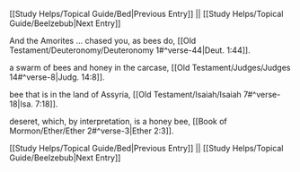 [[Study Helps/Topical Guide/Bed|Previous Entry]]  ||  [[Study Helps/Topical Guide/Beelzebub|Next Entry]]

 And the Amorites ... chased you, as bees do, [[Old Testament/Deuteronomy/Deuteronomy 1#^verse-44|Deut. 1:44]].

 a swarm of bees and honey in the carcase, [[Old Testament/Judges/Judges 14#^verse-8|Judg. 14:8]].

 bee that is in the land of Assyria, [[Old Testament/Isaiah/Isaiah 7#^verse-18|Isa. 7:18]].

 deseret, which, by interpretation, is a honey bee, [[Book of Mormon/Ether/Ether 2#^verse-3|Ether 2:3]].

[[Study Helps/Topical Guide/Bed|Previous Entry]]  ||  [[Study Helps/Topical Guide/Beelzebub|Next Entry]]
